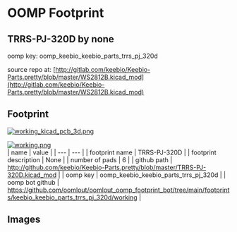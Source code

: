 # OOMP Footprint  
## TRRS-PJ-320D  by none  
  
oomp key: oomp_keebio_keebio_parts_trrs_pj_320d  
  
source repo at: [http://gitlab.com/keebio/Keebio-Parts.pretty/blob/master/WS2812B.kicad_mod](http://gitlab.com/keebio/Keebio-Parts.pretty/blob/master/WS2812B.kicad_mod)  
## Footprint  
  
[![working_kicad_pcb_3d.png](working_kicad_pcb_3d_600.png)](working_kicad_pcb_3d.png)  
  
[![working.png](working_600.png)](working.png)  
| name | value | 
| --- | --- | 
| footprint name | TRRS-PJ-320D | 
| footprint description | None | 
| number of pads | 6 | 
| github path | http://github.com/keebio/Keebio-Parts.pretty/blob/master/TRRS-PJ-320D.kicad_mod | 
| oomp key | oomp_keebio_keebio_parts_trrs_pj_320d | 
| oomp bot github | https://github.com/oomlout/oomlout_oomp_footprint_bot/tree/main/footprints/keebio_keebio_parts_trrs_pj_320d/working | 
## Images  
